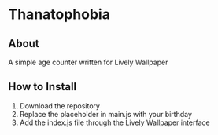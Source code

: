 # Thanatophobia

## About
A simple age counter written for Lively Wallpaper

## How to Install
1. Download the repository
2. Replace the placeholder in main.js with your birthday
3. Add the index.js file through the Lively Wallpaper interface
